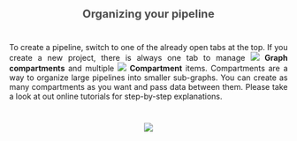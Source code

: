 <div style="text-align:center; font-size: 20px; font-weight: bold; color: #4d4d4d; margin-bottom: 40px;">Organizing your pipeline</div>

<div style="text-align: justify; margin-bottom: 40px;">
To create a pipeline, switch to one of the already open tabs at the top. If you create a new project, there is
always one tab to manage <img src="resource://icons/actions/straight-connector.png"/> <strong>Graph compartments</strong> and multiple 
<img src="resource://icons/data-types/graph-compartment.png"/> <strong>Compartment</strong> items.
Compartments are a way to organize large pipelines into smaller sub-graphs. You can create as many compartments as you want 
and pass data between them. Please take a look at out online tutorials for step-by-step explanations.
</div>
<div style="text-align:center; ">
<img src="resource://documentation/introduction-compartments.png" />
</div>
